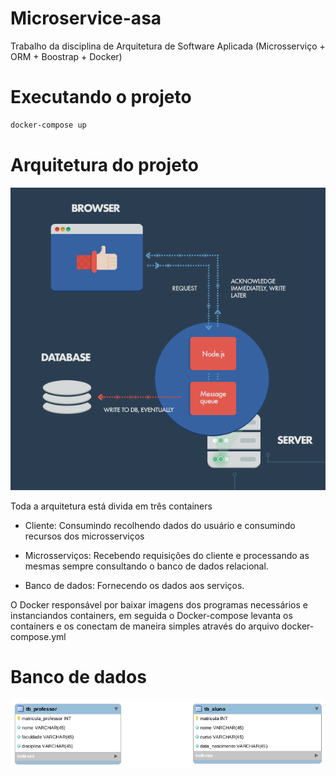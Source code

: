 # Microservice-asa

Trabalho da disciplina de Arquitetura de Software Aplicada (Microsserviço + ORM + Boostrap + Docker)

# Executando o projeto

```bash
docker-compose up
```

# Arquitetura do projeto

<p align="center">
  <img src="assets/arquitetura.png" width="636">
</p>

Toda a arquitetura está divida em três containers

- Cliente: Consumindo recolhendo dados do usuário e consumindo recursos dos microsserviços

- Microsserviços: Recebendo requisições do cliente e processando as mesmas sempre consultando o banco de dados relacional.

- Banco de dados: Fornecendo os dados aos serviços.

O Docker responsável por baixar imagens dos programas necessários e instanciandos containers, em seguida o Docker-compose levanta os containers e os conectam de maneira simples através do arquivo docker-compose.yml

# Banco de dados

<p align="center">
  <img src="./assets/diagrama_asa.png" width="636">
</p>
